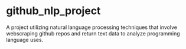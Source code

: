 # github_nlp_project
A project utilizing natural language processing techniques that involve webscraping github repos and return text data to analyze programming language uses.
